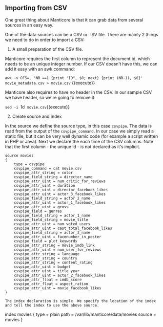 ## Importing from CSV

One great thing about Manticore is that it can grab data from several sources in an easy way.

One of the data sources can be a CSV or TSV file. There are mainly 2 things we need to do in order to import a CSV:

1. A small preparation of the CSV file.

Manticore requires the first column to represent the document id, which needs to be an unique integer number. 
If our CSV doesn't have this, we can add it easy with an awk command:

`awk -v OFS=, 'NR ==1 {print "ID", $0; next} {print (NR-1), $0}' movie_metadata.csv > movie.csv` {{execute}}

Manticore also requires to have no header in the CSV. In our sample CSV we have header, so we're going to remove it:

`sed -i `1d` movie.csv`{{execute}}

2. Create source and index

In the source we define the source type, in this case `csvpipe`.
The  data is read from the output of the `csvpipe_command`. 
In our case we simply read a static file, but it can be very well  dynamic code (for example a script written in PHP or Java).
Next we declare the each time of the CSV columns. Note that the first column - the unique id - is not declared as it's implicit.

```
source movies
{
	type = csvpipe
	csvpipe_command = cat movie.csv
	csvpipe_attr_string = color
	csvpipe_field_string = director_name
	csvpipe_attr_uint = num_critic_for_reviews
	csvpipe_attr_uint = duration
	csvpipe_attr_uint = director_facebook_likes
	csvpipe_attr_uint = actor_3_facebook_likes
	csvpipe_field_string = actor_2_name
	csvpipe_attr_uint = actor_1_facebook_likes
	csvpipe_attr_uint = gross
	csvpipe_field = genres
	csvpipe_field_string = actor_1_name
	csvpipe_field_string = movie_title
	csvpipe_attr_uint = num_voted_users
	csvpipe_attr_uint = cast_total_facebook_likes
	csvpipe_field_string = actor_3_name
	csvpipe_attr_uint = facenumber_in_poster
	csvpipe_field = plot_keywords
	csvpipe_attr_string = movie_imdb_link
	csvpipe_attr_uint = num_user_for_reviews
	csvpipe_attr_string = language
	csvpipe_attr_string = country
	csvpipe_attr_string = content_rating
	csvpipe_attr_uint = budget
	csvpipe_attr_uint = title_year
	csvpipe_attr_uint = actor_2_facebook_likes
	csvpipe_attr_float = imdb_score
	csvpipe_attr_float = aspect_ration
	csvpipe_attr_uint = movie_facebook_likes	
}

The index declaration is simple. We specify the location of the index and tell the index to use the above source.
```
index movies
{
    type            = plain
    path            = /var/lib/manticore/data/movies
	source 			= movies
}
```